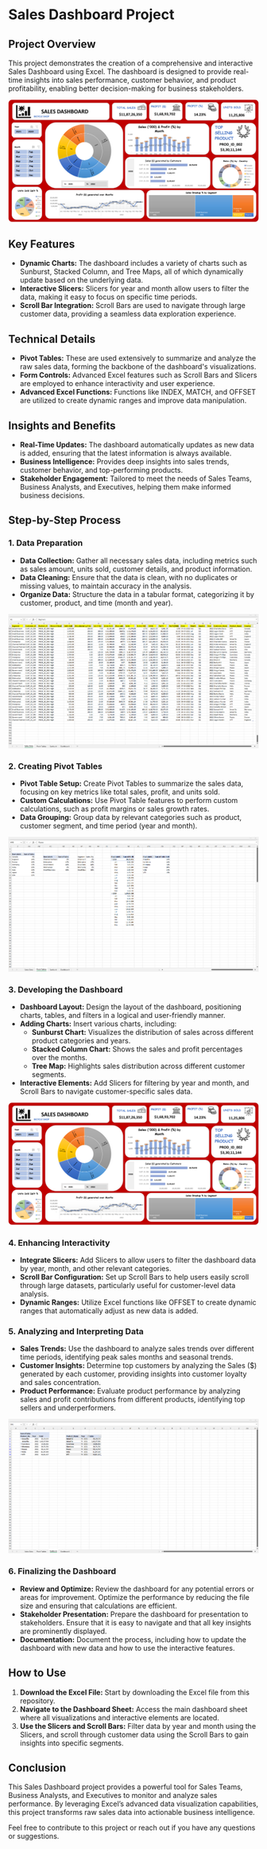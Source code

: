 # Sales Dashboard Project

## Project Overview

This project demonstrates the creation of a comprehensive and interactive Sales Dashboard using Excel. The dashboard is designed to provide real-time insights into sales performance, customer behavior, and product profitability, enabling better decision-making for business stakeholders.

![Sales Dashboard](./Sales%20Dashboard.png)

## Key Features

- **Dynamic Charts:** The dashboard includes a variety of charts such as Sunburst, Stacked Column, and Tree Maps, all of which dynamically update based on the underlying data.
- **Interactive Slicers:** Slicers for year and month allow users to filter the data, making it easy to focus on specific time periods.
- **Scroll Bar Integration:** Scroll Bars are used to navigate through large customer data, providing a seamless data exploration experience.

## Technical Details

- **Pivot Tables:** These are used extensively to summarize and analyze the raw sales data, forming the backbone of the dashboard's visualizations.
- **Form Controls:** Advanced Excel features such as Scroll Bars and Slicers are employed to enhance interactivity and user experience.
- **Advanced Excel Functions:** Functions like INDEX, MATCH, and OFFSET are utilized to create dynamic ranges and improve data manipulation.

## Insights and Benefits

- **Real-Time Updates:** The dashboard automatically updates as new data is added, ensuring that the latest information is always available.
- **Business Intelligence:** Provides deep insights into sales trends, customer behavior, and top-performing products.
- **Stakeholder Engagement:** Tailored to meet the needs of Sales Teams, Business Analysts, and Executives, helping them make informed business decisions.

## Step-by-Step Process

### 1. Data Preparation
   - **Data Collection:** Gather all necessary sales data, including metrics such as sales amount, units sold, customer details, and product information.
   - **Data Cleaning:** Ensure that the data is clean, with no duplicates or missing values, to maintain accuracy in the analysis.
   - **Organize Data:** Structure the data in a tabular format, categorizing it by customer, product, and time (month and year).

   ![Sales Data](./Data%20Sorce.png)

### 2. Creating Pivot Tables
   - **Pivot Table Setup:** Create Pivot Tables to summarize the sales data, focusing on key metrics like total sales, profit, and units sold.
   - **Custom Calculations:** Use Pivot Table features to perform custom calculations, such as profit margins or sales growth rates.
   - **Data Grouping:** Group data by relevant categories such as product, customer segment, and time period (year and month).

   ![Pivot Table](./Pivot%20Sheet.png)

### 3. Developing the Dashboard
   - **Dashboard Layout:** Design the layout of the dashboard, positioning charts, tables, and filters in a logical and user-friendly manner.
   - **Adding Charts:** Insert various charts, including:
     - **Sunburst Chart:** Visualizes the distribution of sales across different product categories and years.
     - **Stacked Column Chart:** Shows the sales and profit percentages over the months.
     - **Tree Map:** Highlights sales distribution across different customer segments.
   - **Interactive Elements:** Add Slicers for filtering by year and month, and Scroll Bars to navigate customer-specific sales data.

   ![Sales Dashboard](./Sales%20Dashboard.png)

### 4. Enhancing Interactivity
   - **Integrate Slicers:** Add Slicers to allow users to filter the dashboard data by year, month, and other relevant categories.
   - **Scroll Bar Configuration:** Set up Scroll Bars to help users easily scroll through large datasets, particularly useful for customer-level data analysis.
   - **Dynamic Ranges:** Utilize Excel functions like OFFSET to create dynamic ranges that automatically adjust as new data is added.

### 5. Analyzing and Interpreting Data
   - **Sales Trends:** Use the dashboard to analyze sales trends over different time periods, identifying peak sales months and seasonal trends.
   - **Customer Insights:** Determine top customers by analyzing the Sales ($) generated by each customer, providing insights into customer loyalty and sales concentration.
   - **Product Performance:** Evaluate product performance by analyzing sales and profit contributions from different products, identifying top sellers and underperformers.

   ![Sunburst Chart](./Sunburst%20sheet.png)

### 6. Finalizing the Dashboard
   - **Review and Optimize:** Review the dashboard for any potential errors or areas for improvement. Optimize the performance by reducing the file size and ensuring that calculations are efficient.
   - **Stakeholder Presentation:** Prepare the dashboard for presentation to stakeholders. Ensure that it is easy to navigate and that all key insights are prominently displayed.
   - **Documentation:** Document the process, including how to update the dashboard with new data and how to use the interactive features.

## How to Use

1. **Download the Excel File:** Start by downloading the Excel file from this repository.
2. **Navigate to the Dashboard Sheet:** Access the main dashboard sheet where all visualizations and interactive elements are located.
3. **Use the Slicers and Scroll Bars:** Filter data by year and month using the Slicers, and scroll through customer data using the Scroll Bars to gain insights into specific segments.

## Conclusion

This Sales Dashboard project provides a powerful tool for Sales Teams, Business Analysts, and Executives to monitor and analyze sales performance. By leveraging Excel’s advanced data visualization capabilities, this project transforms raw sales data into actionable business intelligence.

Feel free to contribute to this project or reach out if you have any questions or suggestions.

